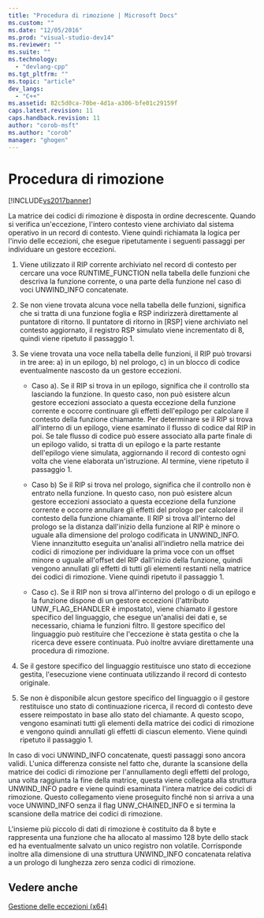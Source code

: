 ```yaml
---
title: "Procedura di rimozione | Microsoft Docs"
ms.custom: ""
ms.date: "12/05/2016"
ms.prod: "visual-studio-dev14"
ms.reviewer: ""
ms.suite: ""
ms.technology: 
  - "devlang-cpp"
ms.tgt_pltfrm: ""
ms.topic: "article"
dev_langs: 
  - "C++"
ms.assetid: 82c5d0ca-70be-4d1a-a306-bfe01c29159f
caps.latest.revision: 11
caps.handback.revision: 11
author: "corob-msft"
ms.author: "corob"
manager: "ghogen"
---
```

# Procedura di rimozione
[!INCLUDE[vs2017banner](../assembler/inline/includes/vs2017banner.md)]

La matrice dei codici di rimozione è disposta in ordine decrescente.  Quando si verifica un'eccezione, l'intero contesto viene archiviato dal sistema operativo in un record di contesto.  Viene quindi richiamata la logica per l'invio delle eccezioni, che esegue ripetutamente i seguenti passaggi per individuare un gestore eccezioni.  
  
1.  Viene utilizzato il RIP corrente archiviato nel record di contesto per cercare una voce RUNTIME\_FUNCTION nella tabella delle funzioni che descriva la funzione corrente, o una parte della funzione nel caso di voci UNWIND\_INFO concatenate.  
  
2.  Se non viene trovata alcuna voce nella tabella delle funzioni, significa che si tratta di una funzione foglia e RSP indirizzerà direttamente al puntatore di ritorno.  Il puntatore di ritorno in \[RSP\] viene archiviato nel contesto aggiornato, il registro RSP simulato viene incrementato di 8, quindi viene ripetuto il passaggio 1.  
  
3.  Se viene trovata una voce nella tabella delle funzioni, il RIP può trovarsi in tre aree: a\) in un epilogo, b\) nel prologo, c\) in un blocco di codice eventualmente nascosto da un gestore eccezioni.  
  
    -   Caso a\). Se il RIP si trova in un epilogo, significa che il controllo sta lasciando la funzione. In questo caso, non può esistere alcun gestore eccezioni associato a questa eccezione della funzione corrente e occorre continuare gli effetti dell'epilogo per calcolare il contesto della funzione chiamante.  Per determinare se il RIP si trova all'interno di un epilogo, viene esaminato il flusso di codice dal RIP in poi.  Se tale flusso di codice può essere associato alla parte finale di un epilogo valido, si tratta di un epilogo e la parte restante dell'epilogo viene simulata, aggiornando il record di contesto ogni volta che viene elaborata un'istruzione.  Al termine, viene ripetuto il passaggio 1.  
  
    -   Caso b\) Se il RIP si trova nel prologo, significa che il controllo non è entrato nella funzione. In questo caso, non può esistere alcun gestore eccezioni associato a questa eccezione della funzione corrente e occorre annullare gli effetti del prologo per calcolare il contesto della funzione chiamante.  Il RIP si trova all'interno del prologo se la distanza dall'inizio della funzione al RIP è minore o uguale alla dimensione del prologo codificata in UNWIND\_INFO.  Viene innanzitutto eseguita un'analisi all'indietro nella matrice dei codici di rimozione per individuare la prima voce con un offset minore o uguale all'offset del RIP dall'inizio della funzione, quindi vengono annullati gli effetti di tutti gli elementi restanti nella matrice dei codici di rimozione.  Viene quindi ripetuto il passaggio 1.  
  
    -   Caso c\). Se il RIP non si trova all'interno del prologo o di un epilogo e la funzione dispone di un gestore eccezioni \(l'attributo UNW\_FLAG\_EHANDLER è impostato\), viene chiamato il gestore specifico del linguaggio,  che esegue un'analisi dei dati e, se necessario, chiama le funzioni filtro.  Il gestore specifico del linguaggio può restituire che l'eccezione è stata gestita o che la ricerca deve essere continuata.  Può inoltre avviare direttamente una procedura di rimozione.  
  
4.  Se il gestore specifico del linguaggio restituisce uno stato di eccezione gestita, l'esecuzione viene continuata utilizzando il record di contesto originale.  
  
5.  Se non è disponibile alcun gestore specifico del linguaggio o il gestore restituisce uno stato di continuazione ricerca, il record di contesto deve essere reimpostato in base allo stato del chiamante.  A questo scopo, vengono esaminati tutti gli elementi della matrice dei codici di rimozione e vengono quindi annullati gli effetti di ciascun elemento.  Viene quindi ripetuto il passaggio 1.  
  
 In caso di voci UNWIND\_INFO concatenate, questi passaggi sono ancora validi.  L'unica differenza consiste nel fatto che, durante la scansione della matrice dei codici di rimozione per l'annullamento degli effetti del prologo, una volta raggiunta la fine della matrice, questa viene collegata alla struttura UNWIND\_INFO padre e viene quindi esaminata l'intera matrice dei codici di rimozione.  Questo collegamento viene proseguito finché non si arriva a una voce UNWIND\_INFO senza il flag UNW\_CHAINED\_INFO e si termina la scansione della matrice dei codici di rimozione.  
  
 L'insieme più piccolo di dati di rimozione è costituito da 8 byte  e rappresenta una funzione che ha allocato al massimo 128 byte dello stack ed ha eventualmente salvato un unico registro non volatile.  Corrisponde inoltre alla dimensione di una struttura UNWIND\_INFO concatenata relativa a un prologo di lunghezza zero senza codici di rimozione.  
  
## Vedere anche  
 [Gestione delle eccezioni \(x64\)](../build/exception-handling-x64.md)